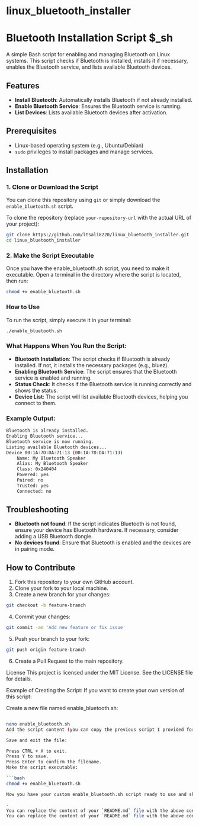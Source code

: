 # linux_bluetooth_installer
# Bluetooth Installation Script $_sh

A simple Bash script for enabling and managing Bluetooth on Linux systems. This script checks if Bluetooth is installed, installs it if necessary, enables the Bluetooth service, and lists available Bluetooth devices.

## Features

- **Install Bluetooth**: Automatically installs Bluetooth if not already installed.
- **Enable Bluetooth Service**: Ensures the Bluetooth service is running.
- **List Devices**: Lists available Bluetooth devices after activation.

## Prerequisites

- Linux-based operating system (e.g., Ubuntu/Debian)
- `sudo` privileges to install packages and manage services.

## Installation

### 1. Clone or Download the Script

You can clone this repository using `git` or simply download the `enable_bluetooth.sh` script.

To clone the repository (replace `your-repository-url` with the actual URL of your project):

```bash
git clone https://github.com/ltsali8220/linux_bluetooth_installer.git
cd linux_bluetooth_installer
```

### 2. Make the Script Executable

Once you have the enable_bluetooth.sh script, you need to make it executable. Open a terminal in the directory where the script is located, then run:

```bash
chmod +x enable_bluetooth.sh
```

### How to Use

To run the script, simply execute it in your terminal:

```bash
./enable_bluetooth.sh
```

### What Happens When You Run the Script:

- **Bluetooth Installation**: The script checks if Bluetooth is already installed. If not, it installs the necessary packages (e.g., bluez).
- **Enabling Bluetooth Service**: The script ensures that the Bluetooth service is enabled and running.
- **Status Check**: It checks if the Bluetooth service is running correctly and shows the status.
- **Device List**: The script will list available Bluetooth devices, helping you connect to them.

### Example Output:

```bash
Bluetooth is already installed.
Enabling Bluetooth service...
Bluetooth service is now running.
Listing available Bluetooth devices...
Device 00:1A:7D:DA:71:13 (00:1A:7D:DA:71:13) 
    Name: My Bluetooth Speaker
    Alias: My Bluetooth Speaker
    Class: 0x240404
    Powered: yes
    Paired: no
    Trusted: yes
    Connected: no
```

## Troubleshooting

- **Bluetooth not found**: If the script indicates Bluetooth is not found, ensure your device has Bluetooth hardware. If necessary, consider adding a USB Bluetooth dongle.
- **No devices found**: Ensure that Bluetooth is enabled and the devices are in pairing mode.

## How to Contribute

1. Fork this repository to your own GitHub account.
2. Clone your fork to your local machine.
3. Create a new branch for your changes:

```bash
git checkout -b feature-branch
```

4. Commit your changes:

```bash
git commit -am 'Add new feature or fix issue'
```

5. Push your branch to your fork:

```bash
git push origin feature-branch
```

6. Create a Pull Request to the main repository.

License
This project is licensed under the MIT License. See the LICENSE file for details.


Example of Creating the Script:
If you want to create your own version of this script:

Create a new file named enable_bluetooth.sh:

```bash

nano enable_bluetooth.sh
Add the script content (you can copy the previous script I provided for enabling Bluetooth).

Save and exit the file:

Press CTRL + X to exit.
Press Y to save.
Press Enter to confirm the filename.
Make the script executable:

```bash
chmod +x enable_bluetooth.sh

Now you have your custom enable_bluetooth.sh script ready to use and share!

-
You can replace the content of your `README.md` file with the above content. Let me know if you need any further assistance!
You can replace the content of your `README.md` file with the above content. Let me know if you need any further assistance!


